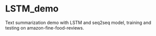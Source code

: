 # LSTM_demo

Text summarization demo with LSTM and seq2seq model, training and testing on amazon-fine-food-reviews.

